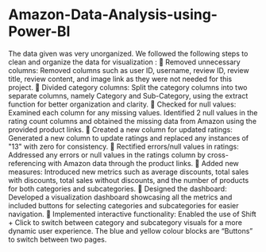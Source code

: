 # Amazon-Data-Analysis-using-Power-BI
The data given was very unorganized. We followed the following steps to clean and organize the data for visualization : 
	Removed unnecessary columns: Removed columns such as user ID, username, review ID, review title, review content, and image link as they were not needed for this project.
	Divided category columns: Split the category columns into two separate columns, namely Category and Sub-Category, using the extract function for better organization and clarity.
	Checked for null values: Examined each column for any missing values. Identified 2 null values in the rating count columns and obtained the missing data from Amazon using the provided product links.
	Created a new column for updated ratings: Generated a new column to update ratings and replaced any instances of "13" with zero for consistency.
	Rectified errors/null values in ratings: Addressed any errors or null values in the ratings column by cross-referencing with Amazon data through the product links.
	Added new measures: Introduced new metrics such as average discounts, total sales with discounts, total sales without discounts, and the number of products for both categories and subcategories.
	Designed the dashboard: Developed a visualization dashboard showcasing all the metrics and included buttons for selecting categories and subcategories for easier navigation.
	Implemented interactive functionality: Enabled the use of Shift + Click to switch between category and subcategory visuals for a more dynamic user experience. The blue and yellow colour blocks are “Buttons” to switch between two pages.
